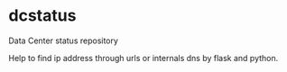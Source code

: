 # dcstatus
Data Center status repository

Help to find ip address through urls or internals dns by flask and python.
